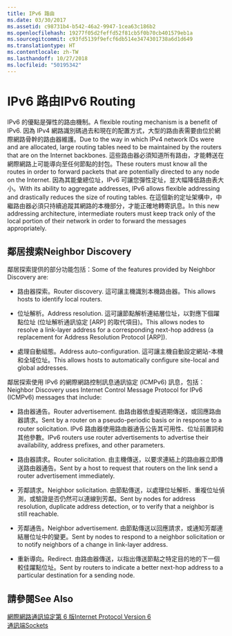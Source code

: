 ```yaml
---
title: IPv6 路由
ms.date: 03/30/2017
ms.assetid: c98731b4-b542-46a2-9947-1cea63c186b2
ms.openlocfilehash: 19277f05d2feffd52f81cb5f0b70cb401579eb1a
ms.sourcegitcommit: c93fd5139f9efcf6db514e3474301738a6d1d649
ms.translationtype: HT
ms.contentlocale: zh-TW
ms.lasthandoff: 10/27/2018
ms.locfileid: "50195342"
---
```

# <a name="ipv6-routing"></a><span data-ttu-id="9cb26-102">IPv6 路由</span><span class="sxs-lookup"><span data-stu-id="9cb26-102">IPv6 Routing</span></span>
<span data-ttu-id="9cb26-103">IPv6 的優點是彈性的路由機制。</span><span class="sxs-lookup"><span data-stu-id="9cb26-103">A flexible routing mechanism is a benefit of IPv6.</span></span> <span data-ttu-id="9cb26-104">因為 IPv4 網路識別碼過去和現在的配置方式，大型的路由表需要由位於網際網路骨幹的路由器維護。</span><span class="sxs-lookup"><span data-stu-id="9cb26-104">Due to the way in which IPv4 network IDs were and are allocated, large routing tables need to be maintained by the routers that are on the Internet backbones.</span></span> <span data-ttu-id="9cb26-105">這些路由器必須知道所有路由，才能轉送在網際網路上可能導向至任何節點的封包。</span><span class="sxs-lookup"><span data-stu-id="9cb26-105">These routers must know all the routes in order to forward packets that are potentially directed to any node on the Internet.</span></span> <span data-ttu-id="9cb26-106">因為其能彙總位址，IPv6 可讓您彈性定址，並大幅降低路由表大小。</span><span class="sxs-lookup"><span data-stu-id="9cb26-106">With its ability to aggregate addresses, IPv6 allows flexible addressing and drastically reduces the size of routing tables.</span></span> <span data-ttu-id="9cb26-107">在這個新的定址架構中，中繼路由器必須只持續追蹤其網路的本機部分，才能正確地轉寄訊息。</span><span class="sxs-lookup"><span data-stu-id="9cb26-107">In this new addressing architecture, intermediate routers must keep track only of the local portion of their network in order to forward the messages appropriately.</span></span>  
  
## <a name="neighbor-discovery"></a><span data-ttu-id="9cb26-108">鄰居搜索</span><span class="sxs-lookup"><span data-stu-id="9cb26-108">Neighbor Discovery</span></span>  
 <span data-ttu-id="9cb26-109">鄰居探索提供的部分功能包括：</span><span class="sxs-lookup"><span data-stu-id="9cb26-109">Some of the features provided by Neighbor Discovery are:</span></span>  
  
-   <span data-ttu-id="9cb26-110">路由器探索。</span><span class="sxs-lookup"><span data-stu-id="9cb26-110">Router discovery.</span></span> <span data-ttu-id="9cb26-111">這可讓主機識別本機路由器。</span><span class="sxs-lookup"><span data-stu-id="9cb26-111">This allows hosts to identify local routers.</span></span>  
  
-   <span data-ttu-id="9cb26-112">位址解析。</span><span class="sxs-lookup"><span data-stu-id="9cb26-112">Address resolution.</span></span> <span data-ttu-id="9cb26-113">這可讓節點解析連結層位址，以對應下個躍點位址 (位址解析通訊協定 [ARP] 的取代項目)。</span><span class="sxs-lookup"><span data-stu-id="9cb26-113">This allows nodes to resolve a link-layer address for a corresponding next-hop address (a replacement for Address Resolution Protocol [ARP]).</span></span>  
  
-   <span data-ttu-id="9cb26-114">處理自動組態。</span><span class="sxs-lookup"><span data-stu-id="9cb26-114">Address auto-configuration.</span></span> <span data-ttu-id="9cb26-115">這可讓主機自動設定網站-本機和全域位址。</span><span class="sxs-lookup"><span data-stu-id="9cb26-115">This allows hosts to automatically configure site-local and global addresses.</span></span>  
  
 <span data-ttu-id="9cb26-116">鄰居探索使用 IPv6 的網際網路控制訊息通訊協定 (ICMPv6) 訊息，包括：</span><span class="sxs-lookup"><span data-stu-id="9cb26-116">Neighbor Discovery uses Internet Control Message Protocol for IPv6 (ICMPv6) messages that include:</span></span>  
  
-   <span data-ttu-id="9cb26-117">路由器通告。</span><span class="sxs-lookup"><span data-stu-id="9cb26-117">Router advertisement.</span></span> <span data-ttu-id="9cb26-118">由路由器依虛擬週期傳送，或回應路由器請求。</span><span class="sxs-lookup"><span data-stu-id="9cb26-118">Sent by a router on a pseudo-periodic basis or in response to a router solicitation.</span></span> <span data-ttu-id="9cb26-119">IPv6 路由器使用路由器通告公告其可用性、位址前置詞和其他參數。</span><span class="sxs-lookup"><span data-stu-id="9cb26-119">IPv6 routers use router advertisements to advertise their availability, address prefixes, and other parameters.</span></span>  
  
-   <span data-ttu-id="9cb26-120">路由器請求。</span><span class="sxs-lookup"><span data-stu-id="9cb26-120">Router solicitation.</span></span> <span data-ttu-id="9cb26-121">由主機傳送，以要求連結上的路由器立即傳送路由器通告。</span><span class="sxs-lookup"><span data-stu-id="9cb26-121">Sent by a host to request that routers on the link send a router advertisement immediately.</span></span>  
  
-   <span data-ttu-id="9cb26-122">芳鄰請求。</span><span class="sxs-lookup"><span data-stu-id="9cb26-122">Neighbor solicitation.</span></span> <span data-ttu-id="9cb26-123">由節點傳送，以處理位址解析、重複位址偵測，或驗證是否仍然可以連線到芳鄰。</span><span class="sxs-lookup"><span data-stu-id="9cb26-123">Sent by nodes for address resolution, duplicate address detection, or to verify that a neighbor is still reachable.</span></span>  
  
-   <span data-ttu-id="9cb26-124">芳鄰通告。</span><span class="sxs-lookup"><span data-stu-id="9cb26-124">Neighbor advertisement.</span></span> <span data-ttu-id="9cb26-125">由節點傳送以回應請求，或通知芳鄰連結層位址中的變更。</span><span class="sxs-lookup"><span data-stu-id="9cb26-125">Sent by nodes to respond to a neighbor solicitation or to notify neighbors of a change in link-layer address.</span></span>  
  
-   <span data-ttu-id="9cb26-126">重新導向。</span><span class="sxs-lookup"><span data-stu-id="9cb26-126">Redirect.</span></span> <span data-ttu-id="9cb26-127">由路由器傳送，以指出傳送節點之特定目的地的下一個較佳躍點位址。</span><span class="sxs-lookup"><span data-stu-id="9cb26-127">Sent by routers to indicate a better next-hop address to a particular destination for a sending node.</span></span>  
  
## <a name="see-also"></a><span data-ttu-id="9cb26-128">請參閱</span><span class="sxs-lookup"><span data-stu-id="9cb26-128">See Also</span></span>  
 [<span data-ttu-id="9cb26-129">網際網路通訊協定第 6 版</span><span class="sxs-lookup"><span data-stu-id="9cb26-129">Internet Protocol Version 6</span></span>](../../../docs/framework/network-programming/internet-protocol-version-6.md)  
 [<span data-ttu-id="9cb26-130">通訊端</span><span class="sxs-lookup"><span data-stu-id="9cb26-130">Sockets</span></span>](../../../docs/framework/network-programming/sockets.md)
